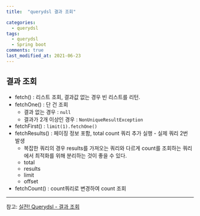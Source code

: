 ```yaml
---
title:  "querydsl 결과 조회"

categories:
  - querydsl
tags:
  - querydsl
  - Spring boot
comments: true
last_modified_at: 2021-06-23
---
```


## 결과 조회
  * fetch() : 리스트 조회, 결과값 없는 경우 빈 리스트를 리턴.
  * fetchOne() : 단 건 조회
    * 결과 없는 경우 : `null`
    * 결과가 2개 이상인 경우 : `NonUniqueResultException`
  * fetchFirst() : `limit(1).fetchOne()`
  * fetchResults() : 페이징 정보 포함, total count 쿼리 추가 실행 - 실제 쿼리 2번 발생
    * 복잡한 쿼리의 경우 results를 가져오는 쿼리와 다르게 count를 조회하는 쿼리에서 최적화를 위해 분리하는 것이 좋을 수 있다.
    * total
    * results
    * limit
    * offset
  * fetchCount() : count쿼리로 변경하여 count 조회



<hr>

참고: [실전! Querydsl - 결과 조회](https://www.inflearn.com/course/Querydsl-%EC%8B%A4%EC%A0%84/lecture/30125?tab=curriculum)
